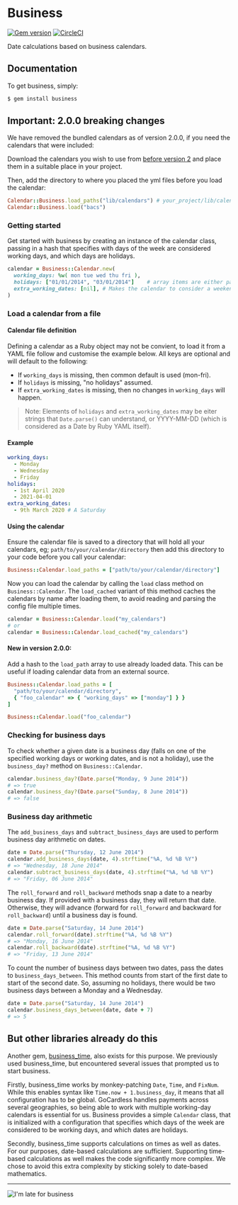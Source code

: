 # Business

[![Gem version](https://badge.fury.io/rb/business.svg)](http://badge.fury.io/rb/business)
[![CircleCI](https://circleci.com/gh/gocardless/business.svg?style=svg)](https://circleci.com/gh/gocardless/business)

Date calculations based on business calendars.

## Documentation

To get business, simply:

```bash
$ gem install business
```

## Important: 2.0.0 breaking changes

We have removed the bundled calendars as of version 2.0.0, if you need the calendars that were included:

Download the calendars you wish to use from [before version 2](https://github.com/gocardless/business/tree/b12c186ca6fd4ffdac85175742ff7e4d0a705ef4/lib/business/data) and place them in a suitable place in your project.

Then, add the directory to where you placed the yml files before you load the calendar:

```ruby
Calendar::Business.load_paths("lib/calendars") # your_project/lib/calendars/ contains bacs.yml
Calendar::Business.load("bacs")
```

### Getting started

Get started with business by creating an instance of the calendar class, passing in a hash that specifies with days of the week are considered working days, and which days are holidays.

```ruby
calendar = Business::Calendar.new(
  working_days: %w( mon tue wed thu fri ),
  holidays: ["01/01/2014", "03/01/2014"]    # array items are either parseable date strings, or real Date objects
  extra_working_dates: [nil], # Makes the calendar to consider a weekend day as a working day.
)
```

### Load a calendar from a file

#### Calendar file definition

Defining a calendar as a Ruby object may not be convient, to load it from a YAML file follow and customise the example below. All keys are optional and will default to the following:

- If `working_days` is missing, then common default is used (mon-fri).
- If `holidays` is missing, "no holidays" assumed.
- If `extra_working_dates` is missing, then no changes in `working_days` will happen.

> Note: Elements of `holidays` and `extra_working_dates` may be eiter strings that `Date.parse()` can understand, or YYYY-MM-DD (which is considered as a Date by Ruby YAML itself).

#### Example

```yaml
working_days:
  - Monday
  - Wednesday
  - Friday
holidays:
  - 1st April 2020
  - 2021-04-01
extra_working_dates:
  - 9th March 2020 # A Saturday
```

#### Using the calendar

Ensure the calendar file is saved to a directory that will hold all your calendars, eg; `path/to/your/calendar/directory` then add this directory to your code before you call your calendar:

```ruby
Business::Calendar.load_paths = ["path/to/your/calendar/directory"]
```

Now you can load the calendar by calling the `load` class method on `Business::Calendar`. The
`load_cached` variant of this method caches the calendars by name after loading them, to avoid reading and parsing the config file multiple times.

```ruby
calendar = Business::Calendar.load("my_calendars")
# or
calendar = Business::Calendar.load_cached("my_calendars")
```

#### New in version 2.0.0:

Add a hash to the `load_path` array to use already loaded data. This can be useful if loading calendar data from an external source.

```ruby
Business::Calendar.load_paths = [
  "path/to/your/calendar/directory",
  { "foo_calendar" => { "working_days" => ["monday"] } }
]

Business::Calendar.load("foo_calendar")
```

### Checking for business days

To check whether a given date is a business day (falls on one of the specified working days or working dates, and is not a holiday), use the `business_day?` method on `Business::Calendar`.

```ruby
calendar.business_day?(Date.parse("Monday, 9 June 2014"))
# => true
calendar.business_day?(Date.parse("Sunday, 8 June 2014"))
# => false
```

### Business day arithmetic

The `add_business_days` and `subtract_business_days` are used to perform business day arithmetic on dates.

```ruby
date = Date.parse("Thursday, 12 June 2014")
calendar.add_business_days(date, 4).strftime("%A, %d %B %Y")
# => "Wednesday, 18 June 2014"
calendar.subtract_business_days(date, 4).strftime("%A, %d %B %Y")
# => "Friday, 06 June 2014"
```

The `roll_forward` and `roll_backward` methods snap a date to a nearby business day. If provided with a business day, they will return that date. Otherwise, they will advance (forward for `roll_forward` and backward for `roll_backward`) until a business day is found.

```ruby
date = Date.parse("Saturday, 14 June 2014")
calendar.roll_forward(date).strftime("%A, %d %B %Y")
# => "Monday, 16 June 2014"
calendar.roll_backward(date).strftime("%A, %d %B %Y")
# => "Friday, 13 June 2014"
```

To count the number of business days between two dates, pass the dates to `business_days_between`. This method counts from start of the first date to start of the second date. So, assuming no holidays, there would be two business days between a Monday and a Wednesday.

```ruby
date = Date.parse("Saturday, 14 June 2014")
calendar.business_days_between(date, date + 7)
# => 5
```

## But other libraries already do this

Another gem, [business_time](https://github.com/bokmann/business_time), also exists for this purpose. We previously used business_time, but encountered several issues that prompted us to start business.

Firstly, business_time works by monkey-patching `Date`, `Time`, and `FixNum`. While this enables syntax like `Time.now + 1.business_day`, it means that all configuration has to be global. GoCardless handles payments across several geographies, so being able to work with multiple working-day calendars is
essential for us. Business provides a simple `Calendar` class, that is initialized with a configuration that specifies which days of the week are considered to be working days, and which dates are holidays.

Secondly, business_time supports calculations on times as well as dates. For our purposes, date-based calculations are sufficient. Supporting time-based calculations as well makes the code significantly more complex. We chose to avoid this extra complexity by sticking solely to date-based mathematics.

---


![I'm late for business](http://3.bp.blogspot.com/-aq4iOz2OZzs/Ty8xaQwMhtI/AAAAAAAABrM/-vn4tcRA9-4/s1600/daily-morning-awesomeness-243.jpeg)
